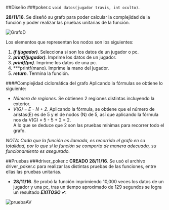 ##Diseño
###poker.c
`void datos(jugador travis, int oculto)`. 

**28/11/16**. Se diseñó su grafo para poder calcular la complejidad de la función y poder realizar las pruebas unitarias de la función.  

![GrafoD](./images/grafoDatos.png)  

Los elementos que representan los nodos son los siguientes:  
1. ***if (jugador)***. Selecciona si son los datos de un jugador o pc.  
2. ***printf(jugador)***. Imprime los datos de un jugador.  
3. ***printf(pc)***. Imprime los datos de una pc.  
4. ***printf(mano). Imprime la mano del jugador.  
5. ***return***. Termina la función.  

####Complejidad ciclomática del grafo
Aplicando la fórmulas se obtiene lo siguiente:  
- *Número de regiones*. Se obtienen 2 regiones distintas incluyendo la exterior.  
- *V(G) = E - N + 2*. Aplicando la fórmula, se obtiene que el número de aristas(E) es de 5 y el de nodos (N) de 5, así que aplicando la fórmula nos da V(G) = 5 - 5 + 2 = 2.  
A lo que se deduce que 2 son las pruebas mínimas para recorrer todo el grafo.  

*NOTA: Cada que la función es llamada, es recorrido el grafo en su totalidad, por lo que si la función se comporta de manera adecuada, su funcionamiento es asegurado.* 

##Pruebas
###driver_poker.c
**CREADO 28/11/16**. Se usó el archivo driver_poker.c para realizar las distintas pruebas de las funciones, entre ellas las pruebas unitarias.  

- **28/11/16**. Se probó la función imprimiendo 10,000 veces los datos de un jugador y una pc, tras un tiempo aproximado de 129 segundos se logra un resultado ***EXITOSO ✔***.  

![pruebaAV](./images/pruebaDatos.png) 